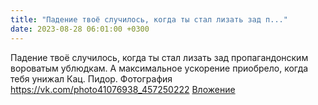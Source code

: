 ```yaml
---
title: "Падение твоё случилось, когда ты стал лизать зад п..."
date: 2023-08-28 06:01:00 +0300
---
```


Падение твоё случилось, когда ты стал лизать зад пропагандонским вороватым ублюдкам. А максимальное ускорение приобрело, когда тебя унижал Кац.
Пидор.
Фотография
<a class="vk-attach" href="https://vk.com/photo41076938_457250222">https://vk.com/photo41076938_457250222</a>
<a class="vk-attach" href="https://vk.com/photo41076938_457250222">Вложение</a>
